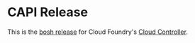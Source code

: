 # CAPI Release

This is the [bosh release](http://bosh.io/docs/release.html) for Cloud Foundry's [Cloud Controller](https://github.com/cloudfoundry/cloud_controller_ng).
